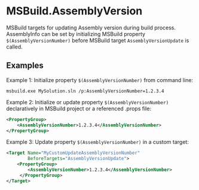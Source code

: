 # MSBuild.AssemblyVersion
MSBuild targets for updating Assembly version during build process.
AssemblyInfo can be set by initializing MSBuild property `$(AssemblyVersionNumber)`
before MSBuild target `AssemblyVersionUpdate` is called.

## Examples
Example 1: Initialize property `$(AssemblyVersionNumber)` from command line:
   ```
   msbuild.exe MySolution.sln /p:AssemblyVersionNumber=1.2.3.4
   ```
  
Example 2: Initialize or update property `$(AssemblyVersionNumber)` declaratively in MSBuild project or a referenced .props file:
   ```xml
   <PropertyGroup>
       <AssemblyVersionNumber>1.2.3.4</AssemblyVersionNumber>
   </PropertyGroup>
   ```
  
Example 3: Update property `$(AssemblyVersionNumber)` in a custom target:
   ```xml
   <Target Name="MyCustomUpdateAssemblyVersionNumber"
           BeforeTargets="AssemblyVersionUpdate">
       <PropertyGroup>
           <AssemblyVersionNumber>1.2.3.4</AssemblyVersionNumber>
        </PropertyGroup>
   </Target>
   ```

